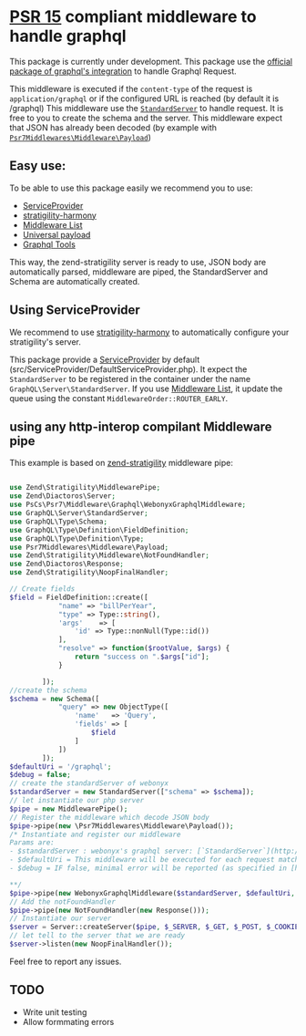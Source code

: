 # [PSR 15](https://github.com/http-interop/http-middleware) compliant middleware to handle graphql 
This package is currently under development.
This package use the [official package of graphql's integration](https://github.com/webonyx/graphql-php) to handle Graphql Request.

This middleware is executed if the `content-type` of the request is `application/graphql` or if the configured URL is reached (by default it is /graphql)
This middleware use the [`StandardServer`](http://webonyx.github.io/graphql-php/executing-queries/#using-server) to handle request. It is free to you to create the schema and the server.
This middleware expect that JSON has already been decoded (by example with [`Psr7Middlewares\Middleware\Payload`](https://github.com/oscarotero/psr7-middlewares/blob/master/src/Middleware/Payload.php))

## Easy use:

To be able to use this package easily we recommend you to use:
- [ServiceProvider](https://github.com/container-interop/service-provider)
- [stratigility-harmony](https://github.com/thecodingmachine/stratigility-harmony)
- [Middleware List](https://github.com/thecodingmachine/middleware-list-universal-module)
- [Universal payload](https://github.com/phps-cans/psr7-middlewares-payload-universal-module)
- [Graphql Tools](https://github.com/phps-cans/harmony-graphql-tool)

This way, the zend-stratigility server is ready to use, JSON body are automatically parsed, middleware are piped, the StandardServer and Schema are automatically created.
## Using ServiceProvider

We recommend to use [stratigility-harmony](https://github.com/thecodingmachine/stratigility-harmony) to automatically configure your stratigility's server.

This package provide a [ServiceProvider](https://github.com/container-interop/service-provider) by default (src/ServiceProvider/DefaultServiceProvider.php). It expect the `StandardServer` to be registered in the container under the name `GraphQL\Server\StandardServer`. If you use [Middleware List](https://github.com/thecodingmachine/middleware-list-universal-module), it update the queue using the constant `MiddlewareOrder::ROUTER_EARLY`.


## using any http-interop compilant Middleware pipe


This example is based on [zend-stratigility](https://github.com/zendframework/zend-stratigility) middleware pipe:

```php

use Zend\Stratigility\MiddlewarePipe;
use Zend\Diactoros\Server;
use PsCs\Psr7\Middleware\Graphql\WebonyxGraphqlMiddleware;
use GraphQL\Server\StandardServer;
use GraphQL\Type\Schema;
use GraphQL\Type\Definition\FieldDefinition;
use GraphQL\Type\Definition\Type;
use Psr7Middlewares\Middleware\Payload;
use Zend\Stratigility\Middleware\NotFoundHandler;
use Zend\Diactoros\Response;
use Zend\Stratigility\NoopFinalHandler;

// Create fields
$field = FieldDefinition::create([
            "name" => "billPerYear",
            "type" => Type::string(),
            'args'    => [
                'id' => Type::nonNull(Type::id())
            ],
            "resolve" => function($rootValue, $args) {
                return "success on ".$args["id"];
            }

        ]);
//create the schema
$schema = new Schema([
            "query" => new ObjectType([
                'name'   => 'Query',
                'fields' => [
                    $field
                ]
            ])
        ]);
$defaultUri = '/graphql'; 
$debug = false;
// create the standardServer of webonyx
$standardServer = new StandardServer(["schema" => $schema]);
// let instantiate our php server
$pipe = new MiddlewarePipe();
// Register the middleware which decode JSON body
$pipe->pipe(new \Psr7Middlewares\Middleware\Payload());
/* Instantiate and register our middleware
Params are:
- $standardServer : webonyx's graphql server: [`StandardServer`](http://webonyx.github.io/graphql-php/executing-queries/#using-server) 
- $defaultUri = This middleware will be executed for each request matching the default URI and for each request having the content-type set to "application/graphql"
- $debug = IF false, minimal error will be reported (as specified in [handling error](http://webonyx.github.io/graphql-php/error-handling/). The value of $debug must be the same as specified in [`$debug`](http://webonyx.github.io/graphql-php/error-handling/#debugging-tools)

**/
$pipe->pipe(new WebonyxGraphqlMiddleware($standardServer, $defaultUri, $debug)); 
// Add the notFoundHandler
$pipe->pipe(new NotFoundHandler(new Response()));
// Instantiate our server
$server = Server::createServer($pipe, $_SERVER, $_GET, $_POST, $_COOKIE, $_FILES);
// let tell to the server that we are ready
$server->listen(new NoopFinalHandler());
```

Feel free to report any issues.

## TODO

 - Write unit testing
 - Allow formmating errors
